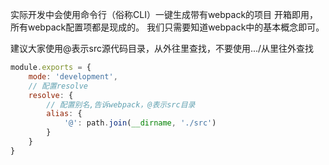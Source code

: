 实际开发中会使用命令行（俗称CLI）一键生成带有webpack的项目
开箱即用，所有webpack配置项都是现成的。
我们只需要知道webpack中的基本概念即可。

建议大家使用@表示src源代码目录，从外往里查找，不要使用.../从里往外查找
```js
module.exports = {
    mode: 'development',
    // 配置resolve
    resolve: {
        // 配置别名,告诉webpack，@表示src目录
        alias: {
            '@': path.join(__dirname, './src')
        }
    }
}
```